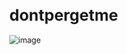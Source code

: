 # dontpergetme
![image](https://github.com/ksua0923/dontpergetme/assets/150774448/27a98712-024e-4cec-8b9e-a47a55aa7e07)
